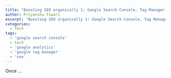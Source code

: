 ```yaml
---
title: "Boosting SEO organically 1: Google Search Console, Tag Manager and Analytics"
author: Priyanshu Tiwari
excerpt: "Boosting SEO organically 1: Google Search Console, Tag Manager and Analytics"
categories:
  - Tech
tags:
  - 'google search console'
  - tech
  - 'google analytics'
  - 'google tag manager'
  - 'seo'
---
```


Once ...